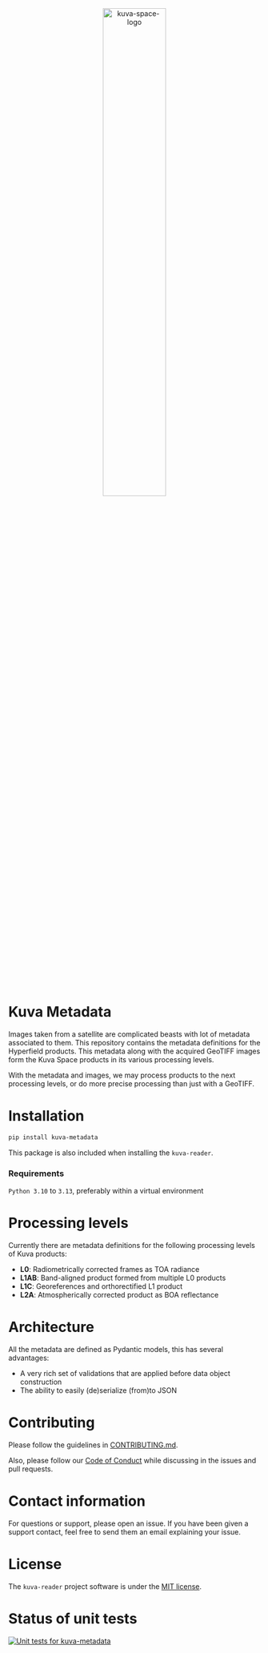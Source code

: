 <div align="center">
  <picture>
    <source media="(prefers-color-scheme: dark)" srcset="https://github.com/user-attachments/assets/1d8b44f1-1999-4cfb-8744-32871056c253">
    <img alt="kuva-space-logo" src="https://github.com/user-attachments/assets/d8f47cc8-1491-4d0c-a8cf-318ea7e0afdc" width="50%">
  </picture>
</div>

# Kuva Metadata

Images taken from a satellite are complicated beasts with lot of metadata associated
to them. This repository contains the metadata definitions for the Hyperfield products. 
This metadata along with the acquired GeoTIFF images form the Kuva Space products in its 
various processing levels.

With the metadata and images, we may process products to the 
next processing levels, or do more precise processing than just with a GeoTIFF. 

# Installation

```bash
pip install kuva-metadata
``` 

This package is also included when installing the `kuva-reader`.

### Requirements

`Python 3.10` to `3.13`, preferably within a virtual environment

# Processing levels

Currently there are metadata definitions for the following processing levels of Kuva products:

- **L0**: Radiometrically corrected frames as TOA radiance
- **L1AB**: Band-aligned product formed from multiple L0 products
- **L1C**: Georeferences and orthorectified L1 product
- **L2A**: Atmospherically corrected product as BOA reflectance

# Architecture

All the metadata are defined as Pydantic models, this has several advantages:

- A very rich set of validations that are applied before data object construction
- The ability to easily (de)serialize (from)to JSON

# Contributing

Please follow the guidelines in [CONTRIBUTING.md](https://github.com/KuvaSpace/kuva-data-processing/blob/main/LICENSE.md).

Also, please follow our [Code of Conduct](https://github.com/KuvaSpace/kuva-data-processing/blob/main/CODE_OF_CONDUCT.md)
while discussing in the issues and pull requests.

# Contact information

For questions or support, please open an issue. If you have been given a support contact, 
feel free to send them an email explaining your issue.

# License

The `kuva-reader` project software is under the [MIT license](https://github.com/KuvaSpace/kuva-data-processing/blob/main/LICENSE.md).


# Status of unit tests

[![Unit tests for kuva-metadata](https://github.com/KuvaSpace/kuva-data-processing/actions/workflows/test-kuva-metadata.yml/badge.svg)](https://github.com/KuvaSpace/kuva-data-processing/actions/workflows/test-kuva-metadata.yml)